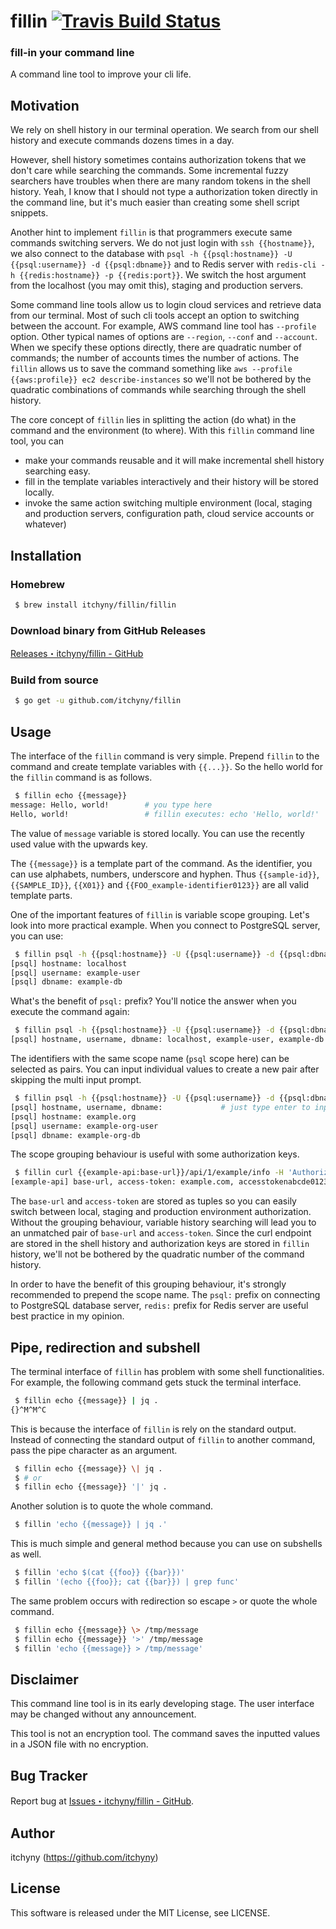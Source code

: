 # fillin [![Travis Build Status](https://travis-ci.org/itchyny/fillin.svg?branch=master)](https://travis-ci.org/itchyny/fillin)
### fill-in your command line
A command line tool to improve your cli life.

## Motivation
We rely on shell history in our terminal operation.
We search from our shell history and execute commands dozens times in a day.

However, shell history sometimes contains authorization tokens that we don't care while searching the commands.
Some incremental fuzzy searchers have troubles when there are many random tokens in the shell history.
Yeah, I know that I should not type a authorization token directly in the command line, but it's much easier than creating some shell script snippets.

Another hint to implement `fillin` is that programmers execute same commands switching servers.
We do not just login with `ssh {{hostname}}`, we also connect to the database with `psql -h {{psql:hostname}} -U {{psql:username}} -d {{psql:dbname}}` and to Redis server with `redis-cli -h {{redis:hostname}} -p {{redis:port}}`.
We switch the host argument from the localhost (you may omit this), staging and production servers.

Some command line tools allow us to login cloud services and retrieve data from our terminal.
Most of such cli tools accept an option to switching between the account.
For example, AWS command line tool has `--profile` option.
Other typical names of options are `--region`, `--conf` and `--account`.
When we specify these options directly, there are quadratic number of commands; the number of accounts times the number of actions.
The `fillin` allows us to save the command something like `aws --profile {{aws:profile}} ec2 describe-instances` so we'll not be bothered by the quadratic combinations of commands while searching through the shell history.

The core concept of `fillin` lies in splitting the action (do what) in the command and the environment (to where).
With this `fillin` command line tool, you can

- make your commands reusable and it will make incremental shell history searching easy.
- fill in the template variables interactively and their history will be stored locally.
- invoke the same action switching multiple environment (local, staging and production servers, configuration path, cloud service accounts or whatever)

## Installation
### Homebrew
```sh
 $ brew install itchyny/fillin/fillin
```

### Download binary from GitHub Releases
[Releases・itchyny/fillin - GitHub](https://github.com/itchyny/fillin/releases)

### Build from source
```sh
 $ go get -u github.com/itchyny/fillin
```

## Usage
The interface of the `fillin` command is very simple.
Prepend `fillin` to the command and create template variables with `{{...}}`.
So the hello world for the `fillin` command is as follows.
```sh
 $ fillin echo {{message}}
message: Hello, world!        # you type here
Hello, world!                 # fillin executes: echo 'Hello, world!'
```
The value of `message` variable is stored locally.
You can use the recently used value with the upwards key.

The `{{message}}` is a template part of the command.
As the identifier, you can use alphabets, numbers, underscore and hyphen.
Thus `{{sample-id}}`, `{{SAMPLE_ID}}`, `{{X01}}` and `{{FOO_example-identifier0123}}` are all valid template parts.

One of the important features of `fillin` is variable scope grouping.
Let's look into more practical example.
When you connect to PostgreSQL server, you can use:
```sh
 $ fillin psql -h {{psql:hostname}} -U {{psql:username}} -d {{psql:dbname}}
[psql] hostname: localhost
[psql] username: example-user
[psql] dbname: example-db
```
What's the benefit of `psql:` prefix?
You'll notice the answer when you execute the command again:
```sh
 $ fillin psql -h {{psql:hostname}} -U {{psql:username}} -d {{psql:dbname}}
[psql] hostname, username, dbname: localhost, example-user, example-db   # you can select the most recently used entry with the upwards key
```
The identifiers with the same scope name (`psql` scope here) can be selected as pairs.
You can input individual values to create a new pair after skipping the multi input prompt.
```sh
 $ fillin psql -h {{psql:hostname}} -U {{psql:username}} -d {{psql:dbname}}
[psql] hostname, username, dbname:             # just type enter to input values for each identifiers
[psql] hostname: example.org
[psql] username: example-org-user
[psql] dbname: example-org-db
```

The scope grouping behaviour is useful with some authorization keys.
```sh
 $ fillin curl {{example-api:base-url}}/api/1/example/info -H 'Authorization: Bearer {{example-api:access-token}}'
[example-api] base-url, access-token: example.com, accesstokenabcde012345
```
The `base-url` and `access-token` are stored as tuples so you can easily switch between local, staging and production environment authorization.
Without the grouping behaviour, variable history searching will lead you to an unmatched pair of `base-url` and `access-token`.
Since the curl endpoint are stored in the shell history and authorization keys are stored in `fillin` history, we'll not be bothered by the quadratic number of the command history.

In order to have the benefit of this grouping behaviour, it's strongly recommended to prepend the scope name.
The `psql:` prefix on connecting to PostgreSQL database server, `redis:` prefix for Redis server are useful best practice in my opinion.

## Pipe, redirection and subshell
The terminal interface of `fillin` has problem with some shell functionalities.
For example, the following command gets stuck the terminal interface.
```sh
 $ fillin echo {{message}} | jq .
{}^M^M^C
```
This is because the interface of `fillin` is rely on the standard output.
Instead of connecting the standard output of `fillin` to another command, pass the pipe character as an argument.
```sh
 $ fillin echo {{message}} \| jq .
 $ # or
 $ fillin echo {{message}} '|' jq .
```
Another solution is to quote the whole command.
```sh
 $ fillin 'echo {{message}} | jq .'
```
This is much simple and general method because you can use on subshells as well.
```sh
 $ fillin 'echo $(cat {{foo}} {{bar}})'
 $ fillin '(echo {{foo}}; cat {{bar}}) | grep func'
```

The same problem occurs with redirection so escape `>` or quote the whole command.
```sh
 $ fillin echo {{message}} \> /tmp/message
 $ fillin echo {{message}} '>' /tmp/message
 $ fillin 'echo {{message}} > /tmp/message'
```

## Disclaimer
This command line tool is in its early developing stage.
The user interface may be changed without any announcement.

This tool is not an encryption tool.
The command saves the inputted values in a JSON file with no encryption.

## Bug Tracker
Report bug at [Issues・itchyny/fillin - GitHub](https://github.com/itchyny/fillin/issues).

## Author
itchyny (https://github.com/itchyny)

## License
This software is released under the MIT License, see LICENSE.
